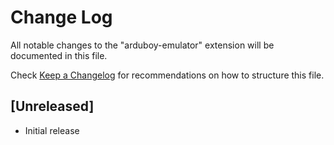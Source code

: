 # Change Log

All notable changes to the "arduboy-emulator" extension will be documented in this file.

Check [Keep a Changelog](http://keepachangelog.com/) for recommendations on how to structure this file.

## [Unreleased]

- Initial release